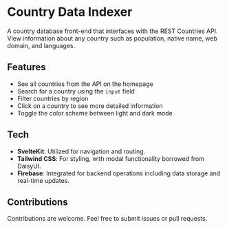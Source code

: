 # Country Data Indexer

A country database front-end that interfaces with the REST Countries API. View information about any country such as population, native name, web domain, and languages.

## Features
- See all countries from the API on the homepage
- Search for a country using the `input` field
- Filter countries by region
- Click on a country to see more detailed information
- Toggle the color scheme between light and dark mode

## Tech
- **SvelteKit**: Utilized for navigation and routing.
- **Tailwind CSS**: For styling, with modal functionality borrowed from DaisyUI.
- **Firebase**: Integrated for backend operations including data storage and real-time updates.

## Contributions
Contributions are welcome. Feel free to submit issues or pull requests.